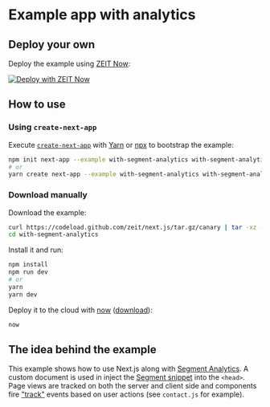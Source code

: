 # Example app with analytics

## Deploy your own

Deploy the example using [ZEIT Now](https://zeit.co/now):

[![Deploy with ZEIT Now](https://zeit.co/button)](https://zeit.co/new/project?template=https://github.com/zeit/next.js/tree/canary/examples/with-segment-analytics)

## How to use

### Using `create-next-app`

Execute [`create-next-app`](https://github.com/zeit/next.js/tree/canary/packages/create-next-app) with [Yarn](https://yarnpkg.com/lang/en/docs/cli/create/) or [npx](https://github.com/zkat/npx#readme) to bootstrap the example:

```bash
npm init next-app --example with-segment-analytics with-segment-analytics-app
# or
yarn create next-app --example with-segment-analytics with-segment-analytics-app
```

### Download manually

Download the example:

```bash
curl https://codeload.github.com/zeit/next.js/tar.gz/canary | tar -xz --strip=2 next.js-canary/examples/with-segment-analytics
cd with-segment-analytics
```

Install it and run:

```bash
npm install
npm run dev
# or
yarn
yarn dev
```

Deploy it to the cloud with [now](https://zeit.co/now) ([download](https://zeit.co/download)):

```bash
now
```

## The idea behind the example

This example shows how to use Next.js along with [Segment Analytics](https://segment.com). A custom document is used in inject the [Segment snippet](https://github.com/segmentio/snippet) into the `<head>`. Page views are tracked on both the server and client side and components fire ["track"](https://segment.com/docs/spec/track/) events based on user actions (see `contact.js` for example).
